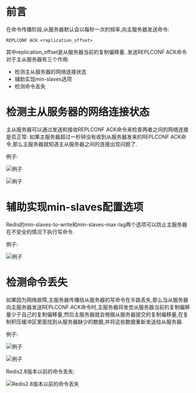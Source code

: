 # 前言
在命令传播阶段,从服务器默认会以每秒一次的频率,向主服务器发送命令:
```
REPLCONF ACK <replication_offset>
```
其中replication_offset是从服务器当前的复制偏移量.
发送REPLCONF ACK命令对于主从服务器有三个作用:
* 检测主从服务器的网络连接状态
* 辅助实现min-slaves选项
* 检测命令丢失

# 检测主从服务器的网络连接状态
主从服务器可以通过发送和接收REPLCONF ACK命令来检查两者之间的网络连接是否正常: 如果主服务器超过一秒钟没有收到从服务器发来的REPLCONF ACK命令,那么主服务器就知道主从服务器之间的连接出现问题了.

例子:

![例子](https://github.com/gdufeZLYL/blog/blob/master/images/20180516170140.png)

![例子](https://github.com/gdufeZLYL/blog/blob/master/images/20180516170211.png)

# 辅助实现min-slaves配置选项
Redis的min-slaves-to-write和min-slaves-max-lag两个选项可以防止主服务器在不安全的情况下执行写命令.

例子:

![例子](https://github.com/gdufeZLYL/blog/blob/master/images/20180516171006.png)

# 检测命令丢失
如果因为网络故障,主服务器传播给从服务器的写命令在半路丢失,那么当从服务器向主服务器发送REPLCONF ACK命令时,主服务器将发觉从服务器当前的复制偏移量少于自己的复制偏移量,然后主服务器就会根据从服务器提交的复制偏移量,在复制积压缓冲区里面找到从服务器缺少的数据,并将这些数据重新发送给从服务器.

例子: 

![例子](https://github.com/gdufeZLYL/blog/blob/master/images/20180516172051.png)

![例子](https://github.com/gdufeZLYL/blog/blob/master/images/20180516173059.png)

Redis2.8版本以前的命令丢失:

![Redis2.8版本以前的命令丢失](https://github.com/gdufeZLYL/blog/blob/master/images/20180516173147.png)